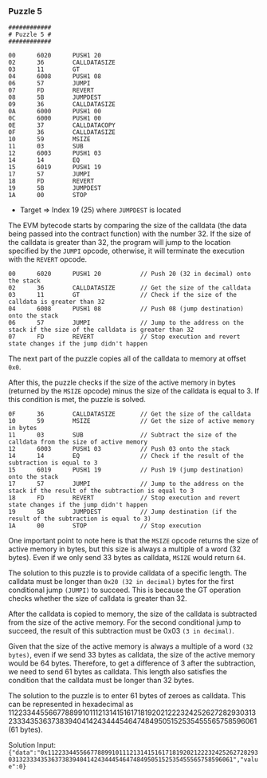### Puzzle 5

```assembly
############
# Puzzle 5 #
############

00      6020      PUSH1 20
02      36        CALLDATASIZE
03      11        GT
04      6008      PUSH1 08
06      57        JUMPI
07      FD        REVERT
08      5B        JUMPDEST
09      36        CALLDATASIZE
0A      6000      PUSH1 00
0C      6000      PUSH1 00
0E      37        CALLDATACOPY
0F      36        CALLDATASIZE
10      59        MSIZE
11      03        SUB
12      6003      PUSH1 03
14      14        EQ
15      6019      PUSH1 19
17      57        JUMPI
18      FD        REVERT
19      5B        JUMPDEST
1A      00        STOP
```

- Target => Index 19 (25) where `JUMPDEST` is located

The EVM bytecode starts by comparing the size of the calldata (the data being passed into the contract function) with the number 32. If the size of the calldata is greater than 32, the program will jump to the location specified by the `JUMPI` opcode, otherwise, it will terminate the execution with the `REVERT` opcode.

```assembly
00      6020      PUSH1 20           // Push 20 (32 in decimal) onto the stack
02      36        CALLDATASIZE       // Get the size of the calldata
03      11        GT                 // Check if the size of the calldata is greater than 32
04      6008      PUSH1 08           // Push 08 (jump destination) onto the stack
06      57        JUMPI              // Jump to the address on the stack if the size of the calldata is greater than 32
07      FD        REVERT             // Stop execution and revert state changes if the jump didn't happen
```

The next part of the puzzle copies all of the calldata to memory at offset `0x0`.

After this, the puzzle checks if the size of the active memory in bytes (returned by the `MSIZE` opcode) minus the size of the calldata is equal to 3. If this condition is met, the puzzle is solved.

```assembly
0F      36        CALLDATASIZE       // Get the size of the calldata
10      59        MSIZE              // Get the size of active memory in bytes
11      03        SUB                // Subtract the size of the calldata from the size of active memory
12      6003      PUSH1 03           // Push 03 onto the stack
14      14        EQ                 // Check if the result of the subtraction is equal to 3
15      6019      PUSH1 19           // Push 19 (jump destination) onto the stack
17      57        JUMPI              // Jump to the address on the stack if the result of the subtraction is equal to 3
18      FD        REVERT             // Stop execution and revert state changes if the jump didn't happen
19      5B        JUMPDEST           // Jump destination (if the result of the subtraction is equal to 3)
1A      00        STOP               // Stop execution
```

One important point to note here is that the `MSIZE` opcode returns the size of active memory in bytes, but this size is always a multiple of a word (32 bytes). Even if we only send 33 bytes as calldata, `MSIZE` would return `64`.

The solution to this puzzle is to provide calldata of a specific length. The calldata must be longer than `0x20 (32 in decimal)` bytes for the first conditional jump `(JUMPI)` to succeed. This is because the GT operation checks whether the size of calldata is greater than 32.

After the calldata is copied to memory, the size of the calldata is subtracted from the size of the active memory. For the second conditional jump to succeed, the result of this subtraction must be 0x03 `(3 in decimal)`.

Given that the size of the active memory is always a multiple of a word `(32 bytes)`, even if we send 33 bytes as calldata, the size of the active memory would be 64 bytes. Therefore, to get a difference of 3 after the subtraction, we need to send 61 bytes as calldata. This length also satisfies the condition that the calldata must be longer than 32 bytes.

The solution to the puzzle is to enter 61 bytes of zeroes as calldata. This can be represented in hexadecimal as 11223344556677889910111213141516171819202122232425262728293031323334353637383940414243444546474849505152535455565758596061 (61 bytes).

Solution Input:
`{"data":"0x11223344556677889910111213141516171819202122232425262728293031323334353637383940414243444546474849505152535455565758596061","value":0}`
